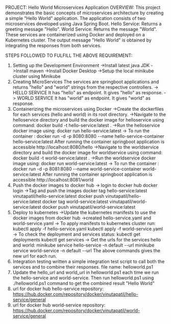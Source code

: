 PROJECT: Hello World Microservices Application
OVERVIEW:
This project demonstrates the basic concepts of microservices architecture by creating a simple "Hello World" application. The application consists of two microservices developed using Java Spring Boot.
Hello Service: Returns a greeting message "Hello".
World Service: Returns the message "World".
These services are containerized using Docker and deployed on a Kubernetes cluster. The output message "Hello World" is obtained by integrating the responses from both services.

STEPS FOLLOWED TO FULFILL THE ABOVE REQUIREMENT:
1. Setting up the Development Environment
->Install latest java JDK 
->Install maven
->Install Docker Desktop
->Setup the local minikube cluster using Minikube
2. Creating MicroServices
The services are springboot applications and returns "hello" and "world" strings from the respective controllers.
-> HELLO SERVICE
It has "hello" as endpoint.
It gives "hello" as response.
-> WORLD SERVICE
It has "world" as endpoint.
It gives "world" as response.
3. Containerizing the microservices using Docker
->Create the dockerfiles for each services (hello and world) in its root directory.
->Navigate to the helloservice directory and build the docker image for helloservice using command:
        docker build -t hello-service:latest .
->Run the helloservice docker image using:
        docker run hello-service:latest
-> To run the container :
   docker run -d -p 8080:8080 --name hello-service-container hello-service:latest
After running the container springboot application is accessible http://localhost:8080/hello
->Navigate to the worldservice directory and build the docker image for worldservice using command:
   docker build -t world-service:latest .
->Run the worldservice docker image using:
   docker run world-service:latest
-> To run the container : 
    docker run -d -p 8081:8080 --name world-service-container world-service:latest
After running the container springboot application is accessible http://localhost:8081/world
4. Push the docker images to docker hub
-> login to docker hub
    docker login
->Tag and push the images
    docker tag hello-service:latest vinutapatil/hello-service:latest
    docker push vinutapatil/hello-service:latest
   docker tag world-service:latest vinutapatil/world-service:latest
   docker push vinutapatil/world-service:latest
5. Deploy to kubernetes
->Update the kubernetes manifests to use the docker images from docker hub
->created hello-service.yaml and world-service.yaml
-> To apply manifests to kubernetes cluster run:
   kubectl apply -f hello-service.yaml
   kubectl apply -f world-service.yaml
-> To check the deployment and services status:
   kubectl get deployments
   kubectl get services
-> Get the urls for the services hello and world:
   minikube service hello-service -n default --url
   minikube service world-service -n default --url
The above commands gives the new url for each run.
6. Integration testing
 written a simple integration test script to call both the services and to combine their responses.
 file name: helloworld.ps1
7. Update the hello_url and world_url in helloworld.ps1 each time we run the hello-service and world-service.
    Then run helloworld.ps1 using ./helloworld.ps1 command to get the combined result "Hello World"
8. url for docker hub hello-service repository:
   https://hub.docker.com/repository/docker/vinutapatil/hello-service/general
9. url for docker hub world-service repository:
   https://hub.docker.com/repository/docker/vinutapatil/world-service/general